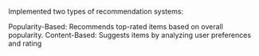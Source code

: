 Implemented two types of recommendation systems:

Popularity-Based: Recommends top-rated items based on overall popularity.
Content-Based: Suggests items by analyzing user preferences and rating
